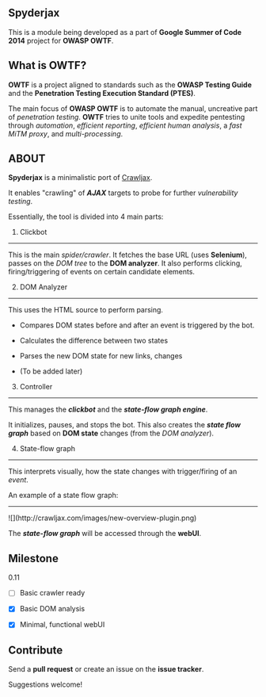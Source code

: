 Spyderjax
---

This is a module being developed as a part of **Google Summer of Code 2014** project for **OWASP OWTF**.



What is OWTF?
---

**OWTF** is a project aligned to standards such as the **OWASP Testing Guide** and the **Penetration Testing Execution Standard (PTES)**.

The main focus of **OWASP OWTF** is to automate the manual, uncreative part of *penetration testing*. **OWTF** tries to unite tools and expedite pentesting through *automation*, *efficient reporting*, *efficient human analysis*, a *fast MiTM proxy*, and *multi-processing*.


ABOUT
---

**Spyderjax** is a minimalistic port of [Crawljax](http://www.github.com/crawljax/crawljax.git).

It enables "crawling" of ***AJAX*** targets to probe for further *vulnerability testing*.

Essentially, the tool is divided into 4 main parts:


1. Clickbot
---

This is the main *spider/crawler*. It fetches the base URL (uses **Selenium**), passes on the *DOM tree* to the **DOM analyzer**.
It also performs clicking, firing/triggering of events on certain candidate elements.


2. DOM Analyzer
---

This uses the HTML source to perform parsing.

  * Compares DOM states before and after an event is triggered by the bot.

  * Calculates the difference between two states

  * Parses the new DOM state for new links, changes

  * (To be added later)


3. Controller
---

This manages the ***clickbot*** and the ***state-flow graph engine***.

It initializes, pauses, and stops the bot. This also creates the ***state flow graph*** based on **DOM state** changes (from the *DOM analyzer*).


4. State-flow graph
---

This interprets visually, how the state changes with trigger/firing of an *event*.

An example of a state flow graph:
<hr>
![](http://crawljax.com/images/new-overview-plugin.png)

The ***state-flow graph*** will be accessed through the **webUI**.


Milestone
---
0.11

- [ ] Basic crawler ready

- [x] Basic DOM analysis

- [x] Minimal, functional webUI


Contribute
---

Send a **pull request** or create an issue on the **issue tracker**.

Suggestions welcome!
